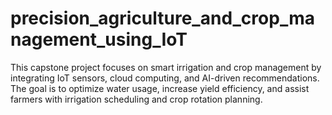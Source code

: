 # precision_agriculture_and_crop_management_using_IoT
This capstone project focuses on smart irrigation and crop management by integrating IoT sensors, cloud computing, and AI-driven recommendations. The goal is to optimize water usage, increase yield efficiency, and assist farmers with irrigation scheduling and crop rotation planning.
